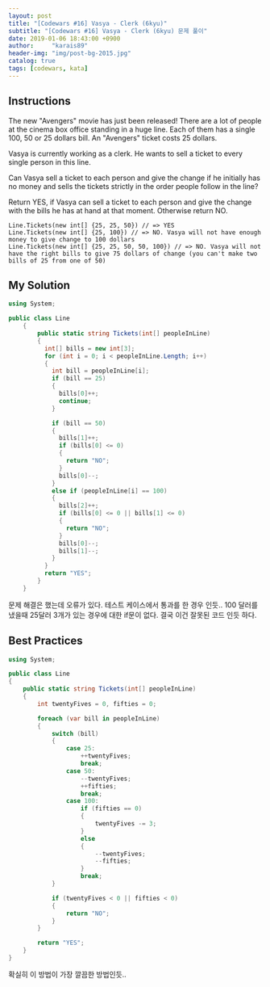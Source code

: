 ```yaml
---
layout: post
title: "[Codewars #16] Vasya - Clerk (6kyu)"
subtitle: "[Codewars #16] Vasya - Clerk (6kyu) 문제 풀이"
date: 2019-01-06 18:43:00 +0900
author:     "karais89"
header-img: "img/post-bg-2015.jpg"
catalog: true
tags: [codewars, kata]
---
```


## Instructions

The new "Avengers" movie has just been released! There are a lot of people at the cinema box office standing in a huge line. Each of them has a single 100, 50 or 25 dollars bill. An "Avengers" ticket costs 25 dollars.

Vasya is currently working as a clerk. He wants to sell a ticket to every single person in this line.

Can Vasya sell a ticket to each person and give the change if he initially has no money and sells the tickets strictly in the order people follow in the line?

Return YES, if Vasya can sell a ticket to each person and give the change with the bills he has at hand at that moment. Otherwise return NO.

```
Line.Tickets(new int[] {25, 25, 50}) // => YES
Line.Tickets(new int[] {25, 100}) // => NO. Vasya will not have enough money to give change to 100 dollars
Line.Tickets(new int[] {25, 25, 50, 50, 100}) // => NO. Vasya will not have the right bills to give 75 dollars of change (you can't make two bills of 25 from one of 50)
```

## My Solution

```csharp
using System;

public class Line
    {
        public static string Tickets(int[] peopleInLine)
        {
          int[] bills = new int[3];
          for (int i = 0; i < peopleInLine.Length; i++)
          {
            int bill = peopleInLine[i];
            if (bill == 25)
            {
              bills[0]++;
              continue;
            }

            if (bill == 50)
            {
              bills[1]++;
              if (bills[0] <= 0)
              {
                return "NO";
              }
              bills[0]--;
            }
            else if (peopleInLine[i] == 100)
            {
              bills[2]++;
              if (bills[0] <= 0 || bills[1] <= 0)
              {
                return "NO";
              }
              bills[0]--;
              bills[1]--;
            }
          }
          return "YES";
        }
    }
```

문제 해결은 했는데 오류가 있다. 테스트 케이스에서 통과를 한 경우 인듯..
100 달러를 냈을때 25달러 3개가 있는 경우에 대한 if문이 없다.
결국 이건 잘못된 코드 인듯 하다.

## Best Practices

```csharp
using System;

public class Line
{
    public static string Tickets(int[] peopleInLine)
    {
        int twentyFives = 0, fifties = 0;

        foreach (var bill in peopleInLine)
        {
            switch (bill)
            {
                case 25:
                    ++twentyFives;
                    break;
                case 50:
                    --twentyFives;
                    ++fifties;
                    break;
                case 100:
                    if (fifties == 0)
                    {
                        twentyFives -= 3;
                    }
                    else
                    {
                        --twentyFives;
                        --fifties;
                    }
                    break;
            }

            if (twentyFives < 0 || fifties < 0)
            {
                return "NO";
            }
        }

        return "YES";
    }
}

```

확실히 이 방법이 가장 깔끔한 방법인듯..